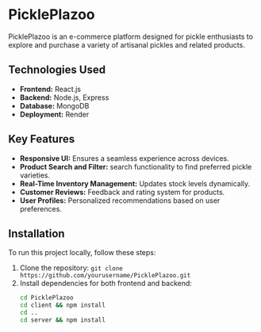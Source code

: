 # PicklePlazoo

PicklePlazoo is an e-commerce platform designed for pickle enthusiasts to explore and purchase a variety of artisanal pickles and related products.

## Technologies Used

- **Frontend:** React.js
- **Backend:** Node.js, Express
- **Database:** MongoDB
- **Deployment:** Render

## Key Features

- **Responsive UI:** Ensures a seamless experience across devices.
- **Product Search and Filter:**  search functionality to find preferred pickle varieties.
- **Real-Time Inventory Management:** Updates stock levels dynamically.
- **Customer Reviews:** Feedback and rating system for products.
- **User Profiles:** Personalized recommendations based on user preferences.

## Installation

To run this project locally, follow these steps:

1. Clone the repository: `git clone https://github.com/yourusername/PicklePlazoo.git`
2. Install dependencies for both frontend and backend:
   ```bash
   cd PicklePlazoo
   cd client && npm install
   cd ..
   cd server && npm install

